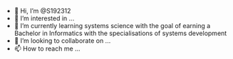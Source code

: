 - 👋 Hi, I’m @S192312
- 👀 I’m interested in ...
- 🌱 I’m currently learning systems science with the goal of earning a Bachelor in Informatics with the specialisations of systems development
- 💞️ I’m looking to collaborate on ...
- 📫 How to reach me ...

<!---
S192312/S192312 is a ✨ special ✨ repository because its `README.md` (this file) appears on your GitHub profile.
You can click the Preview link to take a look at your changes.
--->
